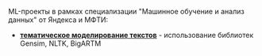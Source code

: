 ML-проекты в рамках специализации "Машинное обучение и анализ данных" от Яндекса и МФТИ:
* [**тематическое моделирование текстов**](https://github.com/darrrya21/ml_projects/tree/main/topic_modelling) - использование библиотек Gensim, NLTK, BigARTM
